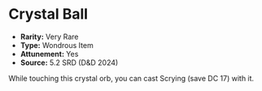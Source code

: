 # Crystal Ball

- **Rarity:** Very Rare
- **Type:** Wondrous Item
- **Attunement:** Yes
- **Source:** 5.2 SRD (D&D 2024)

While touching this crystal orb, you can cast Scrying (save DC 17) with it.
